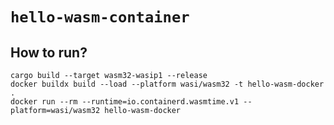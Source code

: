 # `hello-wasm-container`

## How to run?

```shell
cargo build --target wasm32-wasip1 --release
docker buildx build --load --platform wasi/wasm32 -t hello-wasm-docker .
docker run --rm --runtime=io.containerd.wasmtime.v1 --platform=wasi/wasm32 hello-wasm-docker
```
